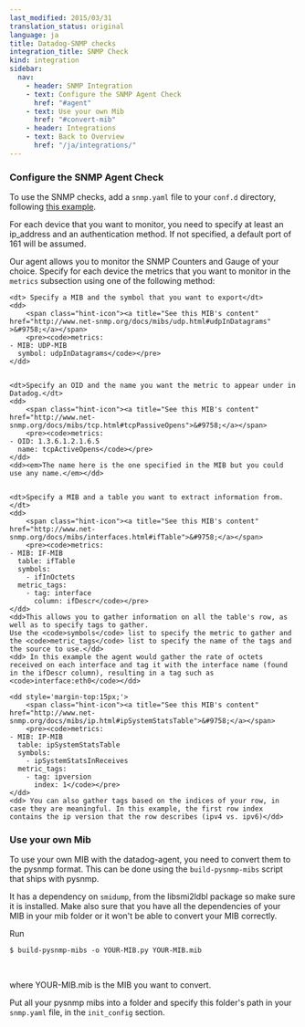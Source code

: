 ```yaml
---
last_modified: 2015/03/31
translation_status: original
language: ja
title: Datadog-SNMP checks
integration_title: SNMP Check
kind: integration
sidebar:
  nav:
    - header: SNMP Integration
    - text: Configure the SNMP Agent Check
      href: "#agent"
    - text: Use your own Mib
      href: "#convert-mib"
    - header: Integrations
    - text: Back to Overview
      href: "/ja/integrations/"
---
```


<h3><a name="agent"></a>Configure the SNMP Agent Check</h3>

<p>To use the SNMP checks, add a <code>snmp.yaml</code> file to your <code>conf.d</code> directory, following <a href="https://github.com/DataDog/dd-agent/blob/master/conf.d/snmp.yaml.example">this example</a>.</p>

<p>For each device that you want to monitor, you need to specify at least an ip_address and an authentication method. If not specified, a default port of 161 will be assumed.</p>

<p> Our agent allows you to monitor the SNMP Counters and Gauge of your choice. Specify for each device the metrics that you want to monitor in the <code>metrics</code> subsection using one of the following method:</p>
<dl class='snmp'>

    <dt> Specify a MIB and the symbol that you want to export</dt>
    <dd>
        <span class="hint-icon"><a title="See this MIB's content" href="http://www.net-snmp.org/docs/mibs/udp.html#udpInDatagrams" >&#9758;</a></span>
        <pre><code>metrics:
    - MIB: UDP-MIB
      symbol: udpInDatagrams</code></pre>
    </dd>


    <dt>Specify an OID and the name you want the metric to appear under in Datadog.</dt>
    <dd>
        <span class="hint-icon"><a title="See this MIB's content" href="http://www.net-snmp.org/docs/mibs/tcp.html#tcpPassiveOpens">&#9758;</a></span>
        <pre><code>metrics:
    - OID: 1.3.6.1.2.1.6.5
      name: tcpActiveOpens</code></pre>
    </dd>
    <dd><em>The name here is the one specified in the MIB but you could use any name.</em></dd>


    <dt>Specify a MIB and a table you want to extract information from.</dt>
    <dd>
        <span class="hint-icon"><a title="See this MIB's content" href="http://www.net-snmp.org/docs/mibs/interfaces.html#ifTable">&#9758;</a></span>
        <pre><code>metrics:
    - MIB: IF-MIB
      table: ifTable
      symbols:
        - ifInOctets
      metric_tags:
        - tag: interface
          column: ifDescr</code></pre>
    </dd>
    <dd>This allows you to gather information on all the table's row, as well as to specify tags to gather.
    Use the <code>symbols</code> list to specify the metric to gather and the <code>metric_tags</code> list to specify the name of the tags and the source to use.</dd>
    <dd> In this example the agent would gather the rate of octets received on each interface and tag it with the interface name (found in the ifDescr column), resulting in a tag such as <code>interface:eth0</code></dd>

    <dd style='margin-top:15px;'>
        <span class="hint-icon"><a title="See this MIB's content" href="http://www.net-snmp.org/docs/mibs/ip.html#ipSystemStatsTable">&#9758;</a></span>
        <pre><code>metrics:
    - MIB: IP-MIB
      table: ipSystemStatsTable
      symbols:
        - ipSystemStatsInReceives
      metric_tags:
        - tag: ipversion
          index: 1</code></pre>
    </dd>
    <dd> You can also gather tags based on the indices of your row, in case they are meaningful. In this example, the first row index contains the ip version that the row describes (ipv4 vs. ipv6)</dd>

</dl>

<h3><a name="convert-mib"></a>Use your own Mib</h3>

<p>To use your own MIB with the datadog-agent, you need to convert them to the pysnmp format. This can be done using the <code>build-pysnmp-mibs</code> script that ships with pysnmp.</p>

<p>It has a dependency on <code>smidump</code>, from the libsmi2ldbl package so make sure it is installed. Make also sure that you have all the dependencies of your MIB in your mib folder or it won't be able to convert your MIB correctly.</p>

<p>Run

<pre><code>$ build-pysnmp-mibs -o YOUR-MIB.py YOUR-MIB.mib</code></pre><br/>
where YOUR-MIB.mib is the MIB you want to convert.</p>

<p>Put all your pysnmp mibs into a folder and specify this folder's path in your <code>snmp.yaml</code> file, in the <code>init_config</code> section.</p>
